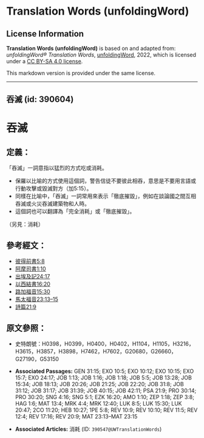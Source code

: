 # Translation Words (unfoldingWord)

## License Information

**Translation Words (unfoldingWord)** is based on and adapted from: _unfoldingWord® Translation Words_, [unfoldingWord](https://unfoldingword.org/utw), 2022, which is licensed under a [CC BY-SA 4.0 license](https://creativecommons.org/licenses/by-sa/4.0/legalcode.en).

This markdown version is provided under the same license.



--------------------------------

## 吞滅 (id: 390604)

吞滅
==

定義：
---

「吞滅」一詞意指以猛烈的方式吃或消耗。

* 保羅以比喻的方式使用這個詞，警告信徒不要彼此相吞，意思是不要用言語或行動攻擊或毀滅對方（加5:15）。
* 同樣在比喻中，「吞滅」一詞常用來表示「徹底摧毀」，例如在談論國之間互相吞滅或火災吞滅建築物和人時。
* 這個詞也可以翻譯為「完全消耗」或「徹底摧毀」。

（另見：消耗）

參考經文：
-----

* [彼得前書5:8](https://ref.ly/1Pet5:8)
* [阿摩司書1:10](https://ref.ly/Amos1:10)
* [出埃及記24:17](https://ref.ly/Exod24:17)
* [以西結書16:20](https://ref.ly/Ezek16:20)
* [路加福音15:30](https://ref.ly/Luke15:30)
* [馬太福音23:13–15](https://ref.ly/Matt23:13-Matt23:15)
* [詩篇21:9](https://ref.ly/Ps21:9)

原文參照：
-----

* 史特朗號：H0398，H0399，H0400，H0402，H1104，H1105，H3216，H3615，H3857，H3898，H7462，H7602，G20680，G26660，G27190，G53150

* **Associated Passages:** GEN 31:15; EXO 10:5; EXO 10:12; EXO 10:15; EXO 15:7; EXO 24:17; JOB 1:13; JOB 1:16; JOB 1:18; JOB 5:5; JOB 13:28; JOB 15:34; JOB 18:13; JOB 20:26; JOB 21:25; JOB 22:20; JOB 31:8; JOB 31:12; JOB 31:17; JOB 31:39; JOB 40:15; JOB 42:11; PSA 21:9; PRO 30:14; PRO 30:20; SNG 4:16; SNG 5:1; EZK 16:20; AMO 1:10; ZEP 1:18; ZEP 3:8; HAG 1:6; MAT 13:4; MRK 4:4; MRK 12:40; LUK 8:5; LUK 15:30; LUK 20:47; 2CO 11:20; HEB 10:27; 1PE 5:8; REV 10:9; REV 10:10; REV 11:5; REV 12:4; REV 17:16; REV 20:9; MAT 23:13–MAT 23:15
* **Associated Articles:** 消耗 (ID: `390547@UWTranslationWords`)

